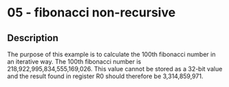 # 05 - fibonacci non-recursive

## Description

The purpose of this example is to calculate the 100th fibonacci number in an iterative way. The 100th fibonacci number is 218,922,995,834,555,169,026. This value cannot be stored as a 32-bit value and the result found in register R0 should therefore be 3,314,859,971.